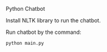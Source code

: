 Python Chatbot

Install NLTK library to run the chatbot.

Run chatbot by the command:
```shell 
python main.py
```
